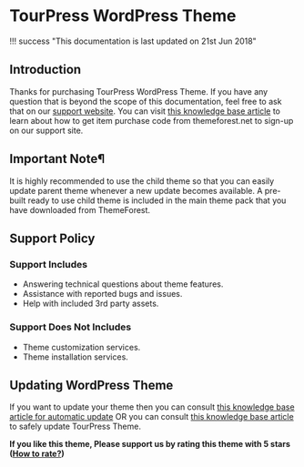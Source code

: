 # TourPress WordPress Theme

!!! success "This documentation is last updated on 21st Jun 2018"

## Introduction
Thanks for purchasing TourPress WordPress Theme. If you have any question that is beyond the scope of this documentation, feel free to ask that on our [support website](https://support.inspirythemes.com/). You can visit [this knowledge base article](https://support.inspirythemes.com/knowledgebase/how-to-get-themeforest-item-purchase-code/) to learn about how to get item purchase code from themeforest.net to sign-up on our support site.

## Important Note¶
It is highly recommended to use the child theme so that you can easily update parent theme whenever a new update becomes available. A pre-built ready to use child theme is included in the main theme pack that you have downloaded from ThemeForest.

## Support Policy

### Support Includes
* Answering technical questions about theme features.
* Assistance with reported bugs and issues.
* Help with included 3rd party assets.

### Support Does Not Includes
* Theme customization services.
* Theme installation services.

## Updating WordPress Theme
If you want to update your theme then you can consult [this knowledge base article for automatic update](https://support.inspirythemes.com/knowledgebase/update-theme-automatically/) OR you can consult [this knowledge base article](https://support.inspirythemes.com/knowledgebase/update-theme-manually/) to safely update TourPress Theme.

**If you like this theme, Please support us by rating this theme with 5 stars ([How to rate?](img/how-to-rate-theme.png))**
